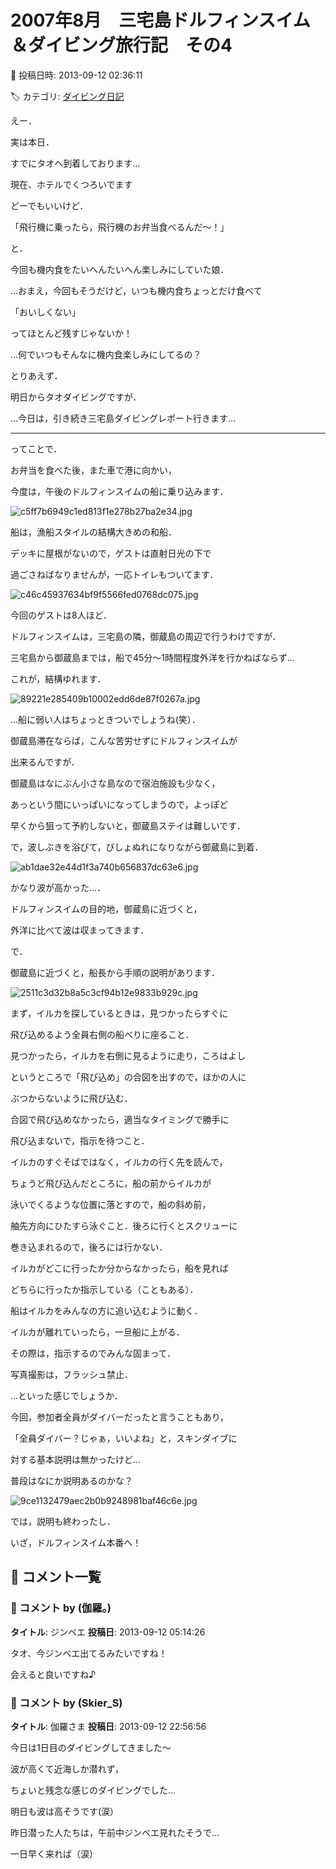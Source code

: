 # 2007年8月　三宅島ドルフィンスイム＆ダイビング旅行記　その4

📅 投稿日時: 2013-09-12 02:36:11

🏷️ カテゴリ: [ダイビング日記](ce3a7a8d424d112fce83ee85c81a0e344.md)

えー．


実は本日．


すでにタオへ到着しております…


現在、ホテルでくつろいでます





どーでもいいけど．


「飛行機に乗ったら，飛行機のお弁当食べるんだ～！」


と．


今回も機内食をたいへんたいへん楽しみにしていた娘．


…おまえ，今回もそうだけど，いつも機内食ちょっとだけ食べて


「おいしくない」


ってほとんど残すじゃないか！


…何でいつもそんなに機内食楽しみにしてるの？





とりあえず．


明日からタオダイビングですが．


…今日は，引き続き三宅島ダイビングレポート行きます…


---





ってことで．


お弁当を食べた後，また車で港に向かい，


今度は，午後のドルフィンスイムの船に乗り込みます．




![c5ff7b6949c1ed813f1e278b27ba2e34.jpg](images/c5ff7b6949c1ed813f1e278b27ba2e34.jpg)







船は，漁船スタイルの結構大きめの和船．


デッキに屋根がないので，ゲストは直射日光の下で


過ごさねばなりませんが，一応トイレもついてます．




![c46c45937634bf9f5566fed0768dc075.jpg](images/c46c45937634bf9f5566fed0768dc075.jpg)




今回のゲストは8人ほど．





ドルフィンスイムは，三宅島の隣，御蔵島の周辺で行うわけですが．


三宅島から御蔵島までは，船で45分～1時間程度外洋を行かねばならず…


これが，結構ゆれます．




![89221e285409b10002edd6de87f0267a.jpg](images/89221e285409b10002edd6de87f0267a.jpg)




…船に弱い人はちょっときついでしょうね(笑）．





御蔵島滞在ならば，こんな苦労せずにドルフィンスイムが


出来るんですが．


御蔵島はなにぶん小さな島なので宿泊施設も少なく，


あっという間にいっぱいになってしまうので，よっぽど


早くから狙って予約しないと，御蔵島ステイは難しいです．





で，波しぶきを浴びて，びしょぬれになりながら御蔵島に到着．




![ab1dae32e44d1f3a740b656837dc63e6.jpg](images/ab1dae32e44d1f3a740b656837dc63e6.jpg)




かなり波が高かった…．





ドルフィンスイムの目的地，御蔵島に近づくと，


外洋に比べて波は収まってきます．





で．


御蔵島に近づくと，船長から手順の説明があります．




![2511c3d32b8a5c3cf94b12e9833b929c.jpg](images/2511c3d32b8a5c3cf94b12e9833b929c.jpg)







まず，イルカを探しているときは，見つかったらすぐに


飛び込めるよう全員右側の船べりに座ること．


見つかったら，イルカを右側に見るように走り，ころはよし


というところで「飛び込め」の合図を出すので，ほかの人に


ぶつからないように飛び込む．


合図で飛び込めなかったら，適当なタイミングで勝手に


飛び込まないで，指示を待つこと．





イルカのすぐそばではなく，イルカの行く先を読んで，


ちょうど飛び込んだところに，船の前からイルカが


泳いでくるような位置に落とすので，船の斜め前，


舳先方向にひたすら泳ぐこと．後ろに行くとスクリューに


巻き込まれるので，後ろには行かない．





イルカがどこに行ったか分からなかったら，船を見れば


どちらに行ったか指示している（こともある）．


船はイルカをみんなの方に追い込むように動く．





イルカが離れていったら，一旦船に上がる．


その際は，指示するのでみんな固まって．





写真撮影は，フラッシュ禁止．





…といった感じでしょうか．





今回，参加者全員がダイバーだったと言うこともあり，


「全員ダイバー？じゃぁ，いいよね」と，スキンダイブに


対する基本説明は無かったけど…


普段はなにか説明あるのかな？




![9ce1132479aec2b0b9248981baf46c6e.jpg](images/9ce1132479aec2b0b9248981baf46c6e.jpg)







では，説明も終わったし．


いざ，ドルフィンスイム本番へ！

## 💬 コメント一覧

### 💬 コメント by (伽羅。)
**タイトル**: ジンベエ
**投稿日**: 2013-09-12 05:14:26

タオ、今ジンベエ出てるみたいですね！

会えると良いですね♪

### 💬 コメント by (Skier_S)
**タイトル**: 伽羅さま
**投稿日**: 2013-09-12 22:56:56

今日は1日目のダイビングしてきました～

波が高くて近海しか潜れず，

ちょいと残念な感じのダイビングでした…



明日も波は高そうです(涙）

昨日潜った人たちは，午前中ジンベエ見れたそうで…

一日早く来れば（涙）

